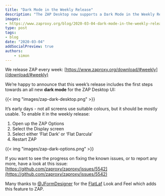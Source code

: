 ```yaml
---
title: "Dark Mode in the Weekly Release"
description: "The ZAP Desktop now supports a Dark Mode in the Weekly Release"
images:
- https://www.zaproxy.org/blog/2020-03-04-dark-mode-in-the-weekly-release/images/zap-dark-desktop.png
type: post
tags:
- blog
date: "2020-03-04"
addSocialPreview: true
authors:
    - simon
---
```

We release ZAP every week: [https://www.zaproxy.org/download/#weekly](/download/#weekly)

We’re happy to announce that this week’s release includes the first steps towards an all new __dark mode__ for the ZAP Desktop UI:

{{< img "images/zap-dark-desktop.png" >}}

It’s early days - not all screens use suitable colours, but it should be mostly usable.
To enable it in the weekly release:
1. Open up the ZAP Options
1. Select the Display screen
1. Select either ‘Flat Dark’ or ‘Flat Darcula’
1. Restart ZAP

{{< img "images/zap-dark-options.png" >}}

If you want to see the progress on fixing the known issues, or to report any more, have a look at this issue: [https://github.com/zaproxy/zaproxy/issues/5542](https://github.com/zaproxy/zaproxy/issues/5542)

Many thanks to [@JFormDesigner](https://twitter.com/JFormDesigner) for the [FlatLaf](https://github.com/JFormDesigner/FlatLaf) Look and Feel which adds this feature to ZAP.
 
